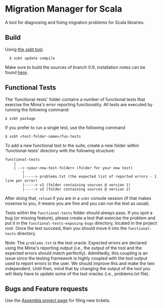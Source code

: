 Migration Manager for Scala
==============

A tool for diagnosing and fixing migration problems for Scala libraries.

Build
-------

Using [the xsbt tool][xsbt]. 

      $ xsbt update compile


Make sure to build the sources of branch 0.9, installation notes can be found [here][xsbt].

[xsbt]: https://github.com/harrah/xsbt/tree/0.9

Functional Tests
-------

The 'functional-tests' folder contains a number of functional tests that exercise the Mima's error reporting functionality. All tests are executed by running the following command:

	$ xsbt package

If you prefer to run a single test, use the following command

	$ xsbt <test-folder-name>/fun-tests

To add a new functional test to the suite, create a new folder within 'functional-tests' directory with the following structure:

	functional-tests
	    |
	    | --> <your-new-test-folder> (folder for your new test)
			|
			|-----> problems.txt (the expected list of reported errors - 1 line per error)
			|-----> v1 (folder containing sources @ version 1)
			|-----> v2 (folder containing sources @ version 2)

After doing that, `reload` if you are in a `xsbt` console session (if that makes nosense to you, it means you are fine and you can run the test as usual).

Tests within the `functional-tests` folder should always pass. If you spot a bug (or missing feature), please create a test that exercise the problem and put it in the `functional-tests-exposing-bugs` directory, located in the project root. Once the test succeed, then you should move it into the `functional-tests` directory.

Note: The `problems.txt` is the test oracle. Expected errors are declared using the Mima's reporting output (i.e., the output of the tool and the expected errors should match perfectly). Admittedly, this coupling is an issue since the testing framework is highly coupled with the tool output used to report errors to the user. We should improve this and make the two independent. Until then, mind that by changing the output of the tool you will likely have to update some of the test oracles (i.e., problems.txt file).

Bugs and Feature requests
-------

Use the [Assembla project page][mima-assembla] for filing new tickets.

[mima-assembla]: https://www.assembla.com/spaces/mima/tickets